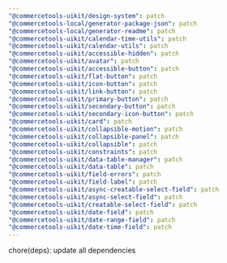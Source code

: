 ```yaml
---
"@commercetools-uikit/design-system": patch
"@commercetools-local/generator-package-json": patch
"@commercetools-local/generator-readme": patch
"@commercetools-uikit/calendar-time-utils": patch
"@commercetools-uikit/calendar-utils": patch
"@commercetools-uikit/accessible-hidden": patch
"@commercetools-uikit/avatar": patch
"@commercetools-uikit/accessible-button": patch
"@commercetools-uikit/flat-button": patch
"@commercetools-uikit/icon-button": patch
"@commercetools-uikit/link-button": patch
"@commercetools-uikit/primary-button": patch
"@commercetools-uikit/secondary-button": patch
"@commercetools-uikit/secondary-icon-button": patch
"@commercetools-uikit/card": patch
"@commercetools-uikit/collapsible-motion": patch
"@commercetools-uikit/collapsible-panel": patch
"@commercetools-uikit/collapsible": patch
"@commercetools-uikit/constraints": patch
"@commercetools-uikit/data-table-manager": patch
"@commercetools-uikit/data-table": patch
"@commercetools-uikit/field-errors": patch
"@commercetools-uikit/field-label": patch
"@commercetools-uikit/async-creatable-select-field": patch
"@commercetools-uikit/async-select-field": patch
"@commercetools-uikit/creatable-select-field": patch
"@commercetools-uikit/date-field": patch
"@commercetools-uikit/date-range-field": patch
"@commercetools-uikit/date-time-field": patch
---
```


chore(deps): update all dependencies

